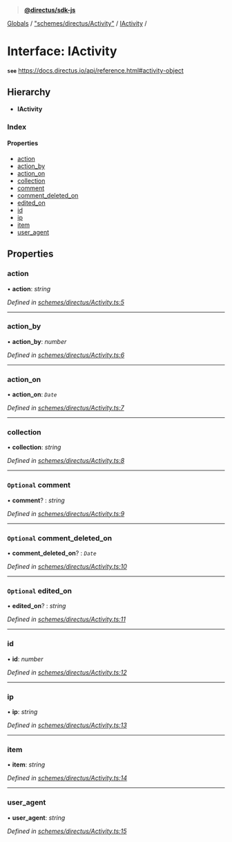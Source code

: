 > **[@directus/sdk-js](../README.md)**

[Globals](../README.md) / ["schemes/directus/Activity"](../modules/_schemes_directus_activity_.md) / [IActivity](_schemes_directus_activity_.iactivity.md) /

# Interface: IActivity

**`see`** https://docs.directus.io/api/reference.html#activity-object

## Hierarchy

* **IActivity**

### Index

#### Properties

* [action](_schemes_directus_activity_.iactivity.md#action)
* [action_by](_schemes_directus_activity_.iactivity.md#action_by)
* [action_on](_schemes_directus_activity_.iactivity.md#action_on)
* [collection](_schemes_directus_activity_.iactivity.md#collection)
* [comment](_schemes_directus_activity_.iactivity.md#optional-comment)
* [comment_deleted_on](_schemes_directus_activity_.iactivity.md#optional-comment_deleted_on)
* [edited_on](_schemes_directus_activity_.iactivity.md#optional-edited_on)
* [id](_schemes_directus_activity_.iactivity.md#id)
* [ip](_schemes_directus_activity_.iactivity.md#ip)
* [item](_schemes_directus_activity_.iactivity.md#item)
* [user_agent](_schemes_directus_activity_.iactivity.md#user_agent)

## Properties

###  action

• **action**: *string*

*Defined in [schemes/directus/Activity.ts:5](https://github.com/janbiasi/sdk-js/blob/75383ea/src/schemes/directus/Activity.ts#L5)*

___

###  action_by

• **action_by**: *number*

*Defined in [schemes/directus/Activity.ts:6](https://github.com/janbiasi/sdk-js/blob/75383ea/src/schemes/directus/Activity.ts#L6)*

___

###  action_on

• **action_on**: *`Date`*

*Defined in [schemes/directus/Activity.ts:7](https://github.com/janbiasi/sdk-js/blob/75383ea/src/schemes/directus/Activity.ts#L7)*

___

###  collection

• **collection**: *string*

*Defined in [schemes/directus/Activity.ts:8](https://github.com/janbiasi/sdk-js/blob/75383ea/src/schemes/directus/Activity.ts#L8)*

___

### `Optional` comment

• **comment**? : *string*

*Defined in [schemes/directus/Activity.ts:9](https://github.com/janbiasi/sdk-js/blob/75383ea/src/schemes/directus/Activity.ts#L9)*

___

### `Optional` comment_deleted_on

• **comment_deleted_on**? : *`Date`*

*Defined in [schemes/directus/Activity.ts:10](https://github.com/janbiasi/sdk-js/blob/75383ea/src/schemes/directus/Activity.ts#L10)*

___

### `Optional` edited_on

• **edited_on**? : *string*

*Defined in [schemes/directus/Activity.ts:11](https://github.com/janbiasi/sdk-js/blob/75383ea/src/schemes/directus/Activity.ts#L11)*

___

###  id

• **id**: *number*

*Defined in [schemes/directus/Activity.ts:12](https://github.com/janbiasi/sdk-js/blob/75383ea/src/schemes/directus/Activity.ts#L12)*

___

###  ip

• **ip**: *string*

*Defined in [schemes/directus/Activity.ts:13](https://github.com/janbiasi/sdk-js/blob/75383ea/src/schemes/directus/Activity.ts#L13)*

___

###  item

• **item**: *string*

*Defined in [schemes/directus/Activity.ts:14](https://github.com/janbiasi/sdk-js/blob/75383ea/src/schemes/directus/Activity.ts#L14)*

___

###  user_agent

• **user_agent**: *string*

*Defined in [schemes/directus/Activity.ts:15](https://github.com/janbiasi/sdk-js/blob/75383ea/src/schemes/directus/Activity.ts#L15)*